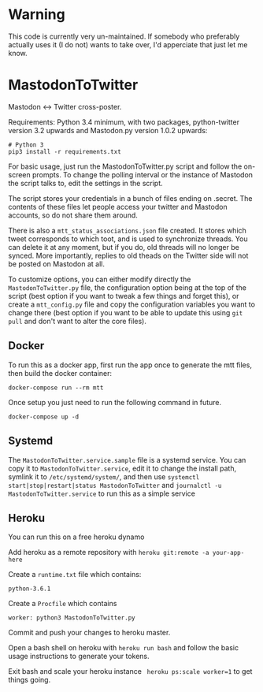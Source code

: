 # Warning
This code is currently very un-maintained. If somebody who preferably actually 
uses it (I do not) wants to take over, I'd apperciate that  just let me know.

# MastodonToTwitter
Mastodon <-> Twitter cross-poster.

Requirements: Python 3.4 minimum, with two packages, python-twitter
version 3.2 upwards and Mastodon.py version 1.0.2 upwards:

    # Python 3
    pip3 install -r requirements.txt

For basic usage, just run the MastodonToTwitter.py script and
follow the on-screen prompts. To change the polling interval
or the instance of Mastodon the script talks to, edit the
settings in the script.

The script stores your credentials in a bunch of files ending
on .secret. The contents of these files let people access your
twitter and Mastodon accounts, so do not share them around.

There is also a `mtt_status_associations.json` file created. It
stores which tweet corresponds to which toot, and is used to
synchronize threads. You can delete it at any moment, but
if you do, old threads will no longer be synced. More importantly,
replies to old theads on the Twitter side will not be posted on
Mastodon at all.

To customize options, you can either modify directly the
`MastodonToTwitter.py` file, the configuration option being
at the top of the script (best option if you want to tweak
a few things and forget this), or create a `mtt_config.py`
file and copy the configuration variables you want to change
there (best option if you want to be able to update this using
`git pull` and don't want to alter the core files).

## Docker

To run this as a docker app, first run the app once to generate
the mtt files, then build the docker container:
```
docker-compose run --rm mtt
```
Once setup you just need to run the following command in future.
```
docker-compose up -d
```

## Systemd

The `MastodonToTwitter.service.sample` file is a systemd service.
You can copy it to `MastodonToTwitter.service`, edit it to change the
install path, symlink it to `/etc/systemd/system/`, and then use
`systemctl start|stop|restart|status MastodonToTwitter` and
`journalctl -u MastodonToTwitter.service` to run this as a simple service

## Heroku

You can run this on a free heroku dynamo

Add heroku as a remote repository with `heroku git:remote -a your-app-here`

Create a `runtime.txt` file which contains:
```
python-3.6.1
```
Create a `Procfile` which contains
```
worker: python3 MastodonToTwitter.py
```
Commit and push your changes to heroku master.

Open a bash shell on heroku with `heroku run bash` and follow the basic usage
instructions to generate your tokens.

Exit bash and scale your heroku instance ` heroku ps:scale worker=1` to get things going.
